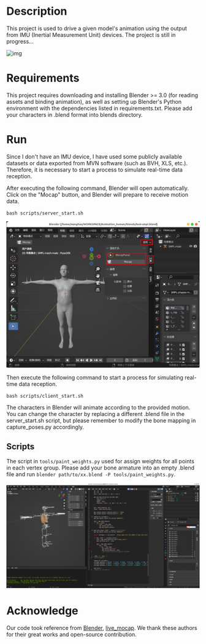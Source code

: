# Description

This project is used to drive a given model's animation using the output from IMU (Inertial Measurement Unit) devices. The project is still in progress...

![img](assets/demo1.gif "aa")

# Requirements

This project requires downloading and installing Blender >= 3.0 (for reading assets and binding animation), as well as setting up Blender's Python environment with the dependencies listed in requirements.txt. Please add your characters in .blend format into blends directory.

# Run

Since I don't have an IMU device, I have used some publicly available datasets or data exported from MVN software (such as BVH, XLS, etc.). Therefore, it is necessary to start a process to simulate real-time data reception.

After executing the following command, Blender will open automatically. Click on the "Mocap" button, and Blender will prepare to receive motion data.

```
bash scripts/server_start.sh
```

![img](assets/blender_demo.png)

Then execute the following command to start a process for simulating real-time data reception.

```
bash scripts/client_start.sh
```

The characters in Blender will animate according to the provided motion. You can change the character by replacing a different .blend file in the server_start.sh script, but please remember to modify the bone mapping in capture_poses.py accordingly.

## Scripts

The script in `tools/paint_weights.py` used for assign weights for all points in each vertex group. Please add your bone armature into an empty .blend file and run `blender path/to/xx.blend -P tools/paint_weights.py`.

![img](assets/paint-weight.png)

# Acknowledge

Our code took reference from [Blender](https://github.com/blender/blender-addons/tree/main/io_anim_bvh), [live_mocap](https://github.com/EasternJournalist/live_mocap). We thank these authors for their great works and open-source contribution.
